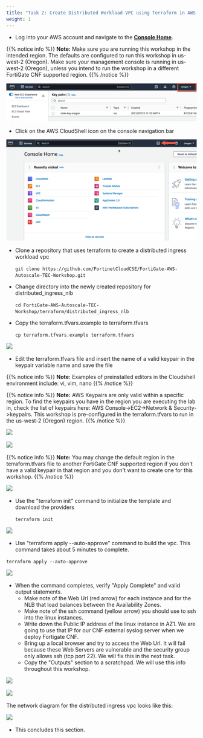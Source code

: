 ```yaml
---
title: "Task 2: Create Distributed Workload VPC using Terraform in AWS Cloudshell"
weight: 1
---
```


* Log into your AWS account and navigate to the [**Console Home**](https://us-west-2.console.aws.amazon.com/console/home?region=us-west-2#).

{{% notice info %}}
**Note:** Make sure you are running this workshop in the intended region. The defaults are configured to run this workshop in us-west-2 (Oregon). Make sure your management console is running in us-west-2 (Oregon), unless you intend to run the workshop in a different FortiGate CNF supported region.
{{% /notice %}}

![](image-t2-0.png)

* Click on the AWS CloudShell icon on the console navigation bar

![](image-t2-1.png)

* Clone a repository that uses terraform to create a distributed ingress workload vpc

  ``` git clone https://github.com/FortinetCloudCSE/FortiGate-AWS-Autoscale-TEC-Workshop.git ```

* Change directory into the newly created repository for distributed_ingress_nlb

  ``` cd FortiGate-AWS-Autoscale-TEC-Workshop/terraform/distributed_ingress_nlb ```
  
* Copy the terraform.tfvars.example to terraform.tfvars

  ``` cp terraform.tfvars.example terraform.tfvars ```
  
![](image-t2-2.png)

* Edit the terraform.tfvars file and insert the name of a valid keypair in the keypair variable name and save the file

{{% notice info %}}
**Note:** Examples of preinstalled editors in the Cloudshell environment include: vi, vim, nano
{{% /notice %}}

{{% notice info %}}
**Note:** AWS Keypairs are only valid within a specific region. To find the keypairs you have in the region you are executing the lab in, check the list of keypairs here: AWS Console->EC2->Network & Security->keypairs. 
This workshop is pre-configured in the terraform.tfvars to run in the us-west-2 (Oregon) region. 
{{% /notice %}}

![](image-t2-2a.png)

![](image-t2-2b.png)

{{% notice info %}}
**Note:** You may change the default region in the terraform.tfvars file to another FortiGate CNF supported region if you don't have a valid keypair in that region and you don't want to create one for this workshop.
{{% /notice %}}

![](image-t2-3.png)

* Use the "terraform init" command to initialize the template and download the providers

  ``` terraform init ```

![](image-t2-4.png)

* Use "terraform apply --auto-approve" command to build the vpc. This command takes about 5 minutes to complete.

``` terraform apply --auto-approve ```

![](image-t2-5a.png)

* When the command completes, verify "Apply Complete" and valid output statements.
  * Make note of the Web Url (red arrow) for each instance and for the NLB that load balances between the Availability Zones.
  * Make note of the ssh command (yellow arrow) you should use to ssh into the linux instances.
  * Write down the Public IP address of the linux instance in AZ1. We are going to use that IP for our CNF external syslog server when we deploy Fortigate CNF. 
  * Bring up a local browser and try to access the Web Url. It will fail because these Web Servers are vulnerable and the security group only allows ssh (tcp port 22). We will fix this in the next task.
  * Copy the "Outputs" section to a scratchpad. We will use this info throughout this workshop.

![](image-t2-5b.png)

![](image-t2-5c.png)

The network diagram for the distributed ingress vpc looks like this:

![](image-distriuted-ingress-with-nlb.png)

* This concludes this section.
